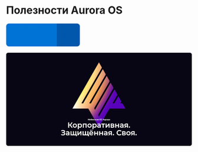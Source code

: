 Полезности Aurora OS
===================

<p>
    <a href="https://keygenqt.github.io/awesome-aurora/">
        <img src="data/see_more.gif" width="200"/>
    </a>
</p>

[![aurora.png](data%2Faurora.png)](https://auroraos.ru/)
